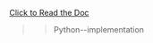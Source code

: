 [Click to Read the Doc](https://chaquo.com/chaquopy/doc/current/android.html#development)

>> Python--implementation 
